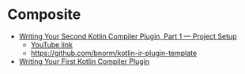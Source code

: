 # Composite

- [Writing Your Second Kotlin Compiler Plugin, Part 1 — Project Setup](https://blog.bnorm.dev/writing-your-second-compiler-plugin-part-1)
  - [YouTube link](https://www.youtube.com/watch?v=w-GMlaziIyo)
  - https://github.com/bnorm/kotlin-ir-plugin-template
- [Writing Your First Kotlin Compiler Plugin](https://resources.jetbrains.com/storage/products/kotlinconf2018/slides/5_Writing%20Your%20First%20Kotlin%20Compiler%20Plugin.pdf)